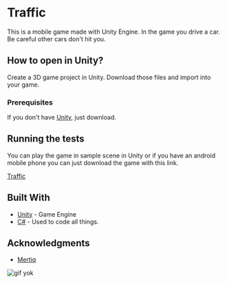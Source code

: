 # Traffic

This is a mobile game made with Unity Engine. In the game you drive a car. Be careful other cars don't hit you.

## How to open in Unity?

Create a 3D game project in Unity. Download those files and import into your game.

### Prerequisites

If you don't have [Unity](https://unity3d.com/get-unity/download), just download. 

## Running the tests

You can play the game in sample scene in Unity or if you have an android mobile phone you can just download the game with this link.

[Traffic](https://play.google.com/store/apps/details?id=com.mertiq.Traffic) 

## Built With

* [Unity](https://unity.com) - Game Engine
* [C#]() - Used to code all things.

## Acknowledgments

* [Mertiq](https://github.com/Mertiq)

![gif yok](https://j.gifs.com/xnpVzl.gif)
